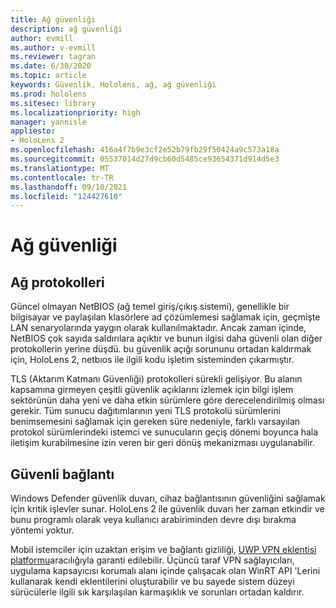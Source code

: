 ```yaml
---
title: Ağ güvenliği
description: ağ güvenliği
author: evmill
ms.author: v-evmill
ms.reviewer: tagran
ms.date: 6/30/2020
ms.topic: article
keywords: Güvenlik, Hololens, ağ, ağ güvenliği
ms.prod: hololens
ms.sitesec: library
ms.localizationpriority: high
manager: yannisle
appliesto:
- HoloLens 2
ms.openlocfilehash: 416a4f7b9e3cf2e52b79fb29f50424a9c573a18a
ms.sourcegitcommit: 05537014d27d9cb60d5485ce93654371d914d5e3
ms.translationtype: MT
ms.contentlocale: tr-TR
ms.lasthandoff: 09/10/2021
ms.locfileid: "124427610"
---
```

# <a name="network-security"></a>Ağ güvenliği

## <a name="network-protocols"></a>Ağ protokolleri

Güncel olmayan NetBIOS (ağ temel giriş/çıkış sistemi), genellikle bir bilgisayar ve paylaşılan klasörlere ad çözümlemesi sağlamak için, geçmişte LAN senaryolarında yaygın olarak kullanılmaktadır. Ancak zaman içinde, NetBIOS çok sayıda saldırılara açıktır ve bunun ilgisi daha güvenli olan diğer protokollerin yerine düşdü. bu güvenlik açığı sorununu ortadan kaldırmak için, HoloLens 2, netbıos ile ilgili kodu işletim sisteminden çıkarmıştır.

TLS (Aktarım Katmanı Güvenliği) protokolleri sürekli gelişiyor. Bu alanın kapsamına girmeyen çeşitli güvenlik açıklarını izlemek için bilgi işlem sektörünün daha yeni ve daha etkin sürümlere göre derecelendirilmiş olması gerekir. Tüm sunucu dağıtımlarının yeni TLS protokolü sürümlerini benimsemesini sağlamak için gereken süre nedeniyle, farklı varsayılan protokol sürümlerindeki istemci ve sunucuların geçiş dönemi boyunca hala iletişim kurabilmesine izin veren bir geri dönüş mekanizması uygulanabilir.

## <a name="secure-connectivity"></a>Güvenli bağlantı 

Windows Defender güvenlik duvarı, cihaz bağlantısının güvenliğini sağlamak için kritik işlevler sunar. HoloLens 2 ile güvenlik duvarı her zaman etkindir ve bunu programlı olarak veya kullanıcı arabiriminden devre dışı bırakma yöntemi yoktur.

Mobil istemciler için uzaktan erişim ve bağlantı gizliliği, [UWP VPN eklentisi platformu](/uwp/api/Windows.Networking.Vpn?view=winrt-19041)aracılığıyla garanti edilebilir. Üçüncü taraf VPN sağlayıcıları, uygulama kapsayıcısı korumalı alanı içinde çalışacak olan WinRT API 'Lerini kullanarak kendi eklentilerini oluşturabilir ve bu sayede sistem düzeyi sürücülerle ilgili sık karşılaşılan karmaşıklık ve sorunları ortadan kaldırır.
